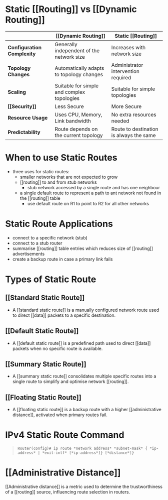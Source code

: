 # Static [[Routing]] vs [[Dynamic Routing]]

||[[Dynamic Routing]]|Static [[Routing]]|
|---|---|---|
|**Configuration Complexity**|Generally independent of the network size|Increases with network size|
|**Topology Changes**|Automatically adapts to topology changes|Administrator intervention required|
|**Scaling**|Suitable for simple and complex topologies|Suitable for simple topologies|
|**[[Security]]**|Less Secure|More Secure|
|**Resource Usage**|Uses CPU, Memory, Link bandwidth|No extra resources needed|
|**Predictability**|Route depends on the current topology|Route to destination is always the same|
# When to use Static Routes
- three uses for static routes:
	- smaller networks that are not expected to grow
	- [[routing]] to and from stub networks
		- stub network accessed by a single route and has one neighbour
	- a single default route to represent a path to ant network not found in the [[routing]] table
		- use default route on R1 to point to R2 for all other networks
# Static Route Applications
- connect to a specific network (stub)
- connect to a stub router
- summarise [[routing]] table entries which reduces size of [[routing]] advertisements
- create a backup route in case a primary link fails
# Types of Static Route
## [[Standard Static Route]]
- A [[standard static route]] is a manually configured network route used to direct [[data]] packets to a specific destination.
## [[Default Static Route]]
- A [[default static route]] is a predefined path used to direct [[data]] packets when no specific route is available.
## [[Summary Static Route]]
- A [[summary static route]] consolidates multiple specific routes into a single route to simplify and optimise network [[routing]].
## [[Floating Static Route]]
- A [[floating static route]] is a backup route with a higher [[administrative distance]], activated when primary routes fail.

# IPv4 Static Route Command
> `Router(config)# ip route *network address* *subnet-mask* { *ip-address* | *exit-intf* [*ip-address*]} [*distance*]}`

# [[Administrative Distance]]
[[Administrative distance]] is a metric used to determine the trustworthiness of a [[routing]] source, influencing route selection in routers.